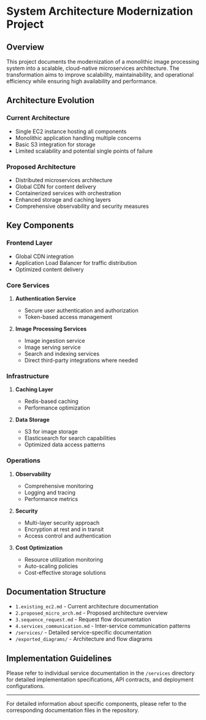 # System Architecture Modernization Project

## Overview
This project documents the modernization of a monolithic image processing system into a scalable, cloud-native microservices architecture. The transformation aims to improve scalability, maintainability, and operational efficiency while ensuring high availability and performance.

## Architecture Evolution

### Current Architecture
- Single EC2 instance hosting all components
- Monolithic application handling multiple concerns
- Basic S3 integration for storage
- Limited scalability and potential single points of failure

### Proposed Architecture
- Distributed microservices architecture
- Global CDN for content delivery
- Containerized services with orchestration
- Enhanced storage and caching layers
- Comprehensive observability and security measures

## Key Components

### Frontend Layer
- Global CDN integration
- Application Load Balancer for traffic distribution
- Optimized content delivery

### Core Services
1. **Authentication Service**
   - Secure user authentication and authorization
   - Token-based access management

2. **Image Processing Services**
   - Image ingestion service
   - Image serving service
   - Search and indexing services
   - Direct third-party integrations where needed

### Infrastructure
1. **Caching Layer**
   - Redis-based caching
   - Performance optimization

2. **Data Storage**
   - S3 for image storage
   - Elasticsearch for search capabilities
   - Optimized data access patterns

### Operations
1. **Observability**
   - Comprehensive monitoring
   - Logging and tracing
   - Performance metrics

2. **Security**
   - Multi-layer security approach
   - Encryption at rest and in transit
   - Access control and authentication

3. **Cost Optimization**
   - Resource utilization monitoring
   - Auto-scaling policies
   - Cost-effective storage solutions

## Documentation Structure
- `1.existing_ec2.md` - Current architecture documentation
- `2.proposed_micro_arch.md` - Proposed architecture overview
- `3.sequence_request.md` - Request flow documentation
- `4.services_communication.md` - Inter-service communication patterns
- `/services/` - Detailed service-specific documentation
- `/exported_diagrams/` - Architecture and flow diagrams

## Implementation Guidelines
Please refer to individual service documentation in the `/services` directory for detailed implementation specifications, API contracts, and deployment configurations.

---
For detailed information about specific components, please refer to the corresponding documentation files in the repository.
